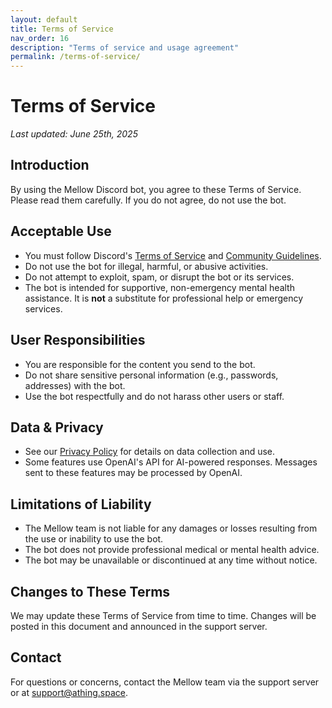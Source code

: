 ```yaml
---
layout: default
title: Terms of Service
nav_order: 16
description: "Terms of service and usage agreement"
permalink: /terms-of-service/
---
```


# Terms of Service

_Last updated: June 25th, 2025_

## Introduction

By using the Mellow Discord bot, you agree to these Terms of Service. Please read them carefully. If you do not agree, do not use the bot.

## Acceptable Use

-   You must follow Discord's [Terms of Service](https://discord.com/terms) and [Community Guidelines](https://discord.com/guidelines).
-   Do not use the bot for illegal, harmful, or abusive activities.
-   Do not attempt to exploit, spam, or disrupt the bot or its services.
-   The bot is intended for supportive, non-emergency mental health assistance. It is **not** a substitute for professional help or emergency services.

## User Responsibilities

-   You are responsible for the content you send to the bot.
-   Do not share sensitive personal information (e.g., passwords, addresses) with the bot.
-   Use the bot respectfully and do not harass other users or staff.

## Data & Privacy

-   See our [Privacy Policy](./privacy-policy.md) for details on data collection and use.
-   Some features use OpenAI's API for AI-powered responses. Messages sent to these features may be processed by OpenAI.

## Limitations of Liability

-   The Mellow team is not liable for any damages or losses resulting from the use or inability to use the bot.
-   The bot does not provide professional medical or mental health advice.
-   The bot may be unavailable or discontinued at any time without notice.

## Changes to These Terms

We may update these Terms of Service from time to time. Changes will be posted in this document and announced in the support server.

## Contact

For questions or concerns, contact the Mellow team via the support server or at [support@athing.space](mailto:support@athing.space).
